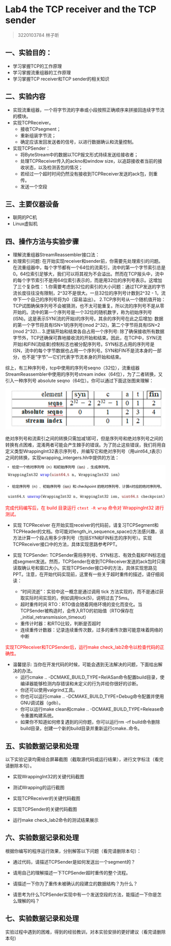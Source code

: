 # Lab4 the TCP receiver and the TCP sender

> 3220103784 林子昕

## 一、实验目的：

- 学习掌握TCP的工作原理
- 学习掌握流重组器的工作原理
- 学习掌握TCP receiver和TCP sender的相关知识

## 二、实验内容

- 实现流重组器，一个将字节流的字串或小段按照正确顺序来拼接回连续字节流的模块。
- 实现TCPReceiver。
    - 接收TCPsegment；
    - 重新组装字节流；
    - 确定应该发回发送者的信号，以进行数据确认和流量控制。
- 实现TCPSender：
    - 将ByteStream中的数据以TCP报文形式持续发送给接收者；
    - 处理TCPReceiver传入的ackno和window size，以追踪接收者当前的接收状态，以及检测丢包的情况；
    - 若经过一个超时时间仍然没有接收到TCPReceiver发送的ack包，则重传。
    - 发送一个空段

## 三、主要仪器设备

- 联网的PC机
- Linux虚拟机

## 四、操作方法与实验步骤

- 理解流重组器StreamReassembler接口法：
- 处理索引问题: 在开始实现receiver和sender前，你需要先处理索引的问题。在流重组器中，每个字节都有一个64位的流索引，流中的第一个字节索引总是0。64位索引足够大，我们可以将其视为不会溢出。然而在TCP报头中，流中的每个字节索引不是用64位索引表示的，而是用32位的序列号表示。这增加了三个复杂性：
    1.你需要考虑到32位的索引的大小问题：通过TCP发送的字节流长度往往没有限制，2^32不是很大。一旦32位的序列号计数到2^32 - 1，流中下一个自己的序列号将为0（容易溢出）。
    2.TCP序列号从一个随机值开始：TCP试图确保序列号不会被猜测，也不太可能重复。所以流的序列号不是从零开始的。流中的第一个序列号是一个32位的随机数字，称为初始序列号(ISN)。这是表示SYN(流的开始)的序列号。其余的序列号在此之后增加: 数据的第一个字节将具有ISN+1的序列号(mod 2^32)，第二个字节将具有ISN+2 (mod 2^32)...
    3.逻辑开始和结束各自占用一个序列号: 除了确保接收所有数据字节外，TCP还确保可靠地接收流的开始和结束。因此，在TCP中，SYN(流开始)和FIN(流结束)控制标志也被分配序列号。SYN标志占用的序列号是ISN，流中的每个字节数据也占用一个序列号。SYN和FIN不是流本身的一部分，也不是“字节”—它们代表字节流本身的开始和结束。

综上，有三种序列号，tcp中使用的序列号seqno（32位），流重组器StreamReassembler中使用的序列号stream index（64位），为了二者转换，又引入一种序列号 absolute seqno（64位）。你可以通过下面这张图来理解：

![alt text](img/lab2/image.png)

绝对序列号和流索引之间的转换只需加减1即可，但是序列号和绝对序列号之间的转换有点困难，混淆两者可能会产生棘手的错误。为了防止这些错误，我们将用自定义类型WrappingInt32表示序列号，并编写它和绝对序列号（用uint64_t表示）之间的转换，实现wrapping_intergers.hh中提供的方法：

![alt text](img/lab2/image-1.png)

<font color="red">完成代码编写后，在 build 目录运行 `ctest -R wrap` 命令对 WrappingInt32 进行测试。</font>

- 实现 TCPReceiver
在开始实现receiver的代码前，请复习TCPSegment和TCPHeader的文档。你可能对length_in_sequence_space()方法感兴趣，该方法计算一个段占用多少序列号（包括SYN和FIN标志的序列号）。实现TCPReceiver接口中的方法，具体实现思路参考PPT。

- 实现 TCPSender: TCPSender需将序列号、SYN标志、有效负载和FIN标志组成segment发送。然而，TCPSender在收到TCPReceiver发送的ack包时只需读取确认号和窗口大小。实现TCPSender接口中的方法，具体实现思路见PPT。注意，在开始代码实现前，这里有一些关于超时重传的描述，请仔细阅读：
    - “时间流逝”：实验中这一概念是通过调用 tick 方法实现的，而不是通过获取实际时间实现的，例如调用tick(5)，说明过去了5ms。
    - 超时重传时间 RTO：RTO值会随着网络环境的变化而变化。当TCPSender被构造时，会传入RTO的初始值（RTO保存在_initial_retransmission_timeout）
    - 重传计时器：和RTO比较，判断是否超时
    - 连续重传计数器：记录连续重传次数，过多的重传次数可能意味着网络的中断
        
<font color="red">实现TCPReceiver和TCPSender后，运行make check_lab2命令以检查代码的正确性。</font>

- 温馨提示: 当你在开发代码的时候，可能会遇到无法解决的问题，下面给出解决的办法。
    - 运行cmake .. -DCMAKE_BUILD_TYPE=RelASan命令配置build目录，使编译器能够检测内存错误和未定义的行为并给你很好的诊断。
    - 你还可以使用valgrind工具。
    - 你也可以运行cmake .. -DCMAKE_BUILD_TYPE=Debug命令配置并使用GNU调试器（gdb）。
    - 你可以运行make clean和cmake .. -DCMAKE_BUILD_TYPE=Release命令重置构建系统。
    - 如果你不知道如何修复遇到的问你题，你可以运行rm -rf build命令删除build目录，创建一个新的build目录并重新运行cmake..命令。


## 五、实验数据记录和处理

以下实验记录均需结合屏幕截图（截取源代码或运行结果），进行文字标注（看完请删除本句）。

- 实现WrappingInt32的关键代码截图




- 测试Wrapping的运行截图




- 实现TCPReceiver的关键代码截图






- 实现TCPSender的关键代码截图






- 运行make check_lab2命令的测试结果展示





## 六、实验数据记录和处理

根据你编写的程序运行效果，分别解答以下问题（看完请删除本句）：

- 通过代码，请描述TCPSender是如何发送出一个segment的？



- 请用自己的理解描述一下TCPSender超时重传的整个流程。




- 请描述一下你为了重传未被确认的段建立的数据结构？为什么？




- 请思考为什么TCPSender实现中有一个发送空段的方法，能描述一下你是怎么理解的吗？




## 七、实验数据记录和处理
实验过程中遇到的困难，得到的经验教训，对本实验安排的更好建议（看完请删除本句）



